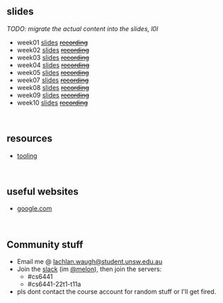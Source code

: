 ## slides
*TODO: migrate the actual content into the slides, l0l*
* week01 [slides](/6441/week01) [~~recording~~]()
* week02 [slides](/6441/week02) [~~recording~~]()
* week03 [slides](/6441/week03) [~~recording~~]()
* week04 [slides](/6441/week04) [~~recording~~]()
* week05 [slides](/6441/week05) [~~recording~~]()
* week07 [slides](/6441/week07) [~~recording~~]()
* week08 [slides](/6441/week08) [~~recording~~]()
* week09 [slides](/6441/week09) [~~recording~~]()
* week10 [slides](/6441/week10) [~~recording~~]()

&nbsp;

## resources
* [tooling](/1234/resources/tooling)

&nbsp;

## useful websites
* [google.com](https://www.google.com)

&nbsp;

## Community stuff
* Email me @ [lachlan.waugh@student.unsw.edu.au]()
* Join the [slack](https://seceduau.slack.com/signup) (im [@melon]()), then join the servers:
    * #cs6441
    * #cs6441-22t1-t11a
* pls dont contact the course account for random stuff or I'll get fired.
